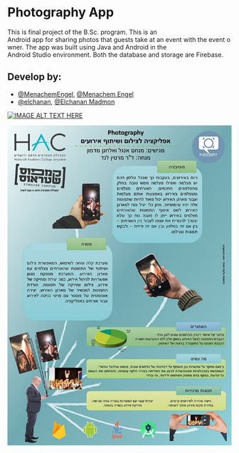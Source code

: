 # Photography App

This is final project of the B.Sc. program. This is an Android app for sharing photos that guests take at an event with the event owner.
The app was built using Java and Android in the Android Studio environment. Both the database and storage are Firebase.

## Develop by:

- [@MenachemEngel](https://www.github.com/MenachemEngel), [@Menachem Engel](https://www.linkedin.com/in/menachem-engel-73a533b0) 
- [@elchanan](https://github.com/elchanan-madmon), [@Elchanan Madmon](https://il.linkedin.com/in/elchanan-madmon)


[![IMAGE ALT TEXT HERE](https://img.youtube.com/vi/avIZLFzRczQ/0.jpg)](https://www.youtube.com/watch?v=avIZLFzRczQ)

![poster](https://github.com/MenachemEngel/FourInALine.New1/blob/assets/Poster.JPG)
